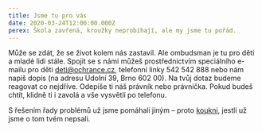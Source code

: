 ```yaml
---
title: Jsme tu pro vás
date: 2020-03-24T12:00:00.000Z
perex: Škola zavřená, kroužky neprobíhají, ale my jsme tu pořád.
---
```

Může se zdát, že se život kolem nás zastavil. Ale ombudsman je tu pro děti a mladé lidi stále. Spojit se s námi můžeš prostřednictvím speciálního e-mailu pro děti [deti@ochrance.cz](mailto:deti@ochrance.cz), telefonní linky 542 542 888 nebo nám napiš dopis (na adresu Údolní 39, Brno 602 00). Na tvůj dotaz budeme reagovat co nejdříve. Odepíše ti náš právník nebo právnička. Pokud budeš chtít, klidně ti i zavolá a vše vysvětlí po telefonu.

S řešením řady problémů už jsme pomáhali jiným – proto [koukni](https://deti.ochrance.cz/pripady/), jestli už jsme o tom tvém nepsali.
